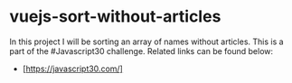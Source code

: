 # vuejs-sort-without-articles

In this project I will be sorting an array of
names without articles. This is a part of the
#Javascript30 challenge. Related links can be 
found below:

- [https://javascript30.com/]
